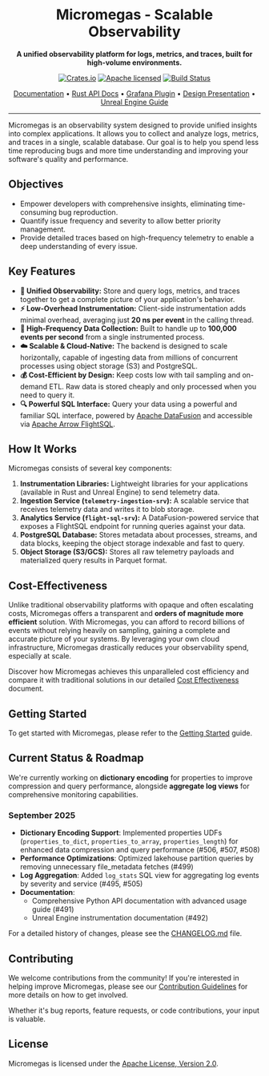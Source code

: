 <p align="center">
  <!-- <img src="path/to/logo.png" alt="Micromegas Logo" width="200"/> -->
  <h1 align="center">Micromegas - Scalable Observability</h1>
</p>

<p align="center">
  <strong>A unified observability platform for logs, metrics, and traces, built for high-volume environments.</strong>
</p>

<p align="center">
  <a href="https://crates.io/crates/micromegas"><img src="https://img.shields.io/crates/v/micromegas.svg" alt="Crates.io"></a>
  <a href="https://github.com/madesroches/micromegas/blob/main/LICENSE"><img src="https://img.shields.io/badge/license-Apache%20v2-blue.svg" alt="Apache licensed"></a>
  <a href="https://github.com/madesroches/micromegas/actions?query=branch%3Amain"><img src="https://github.com/madesroches/micromegas/actions/workflows/rust.yml/badge.svg" alt="Build Status"></a>
</p>

<p align="center">
  <a href="https://madesroches.github.io/micromegas/docs/">Documentation</a> •
  <a href="https://madesroches.github.io/micromegas/rustdoc/micromegas/">Rust API Docs</a> •
  <a href="https://github.com/madesroches/grafana-micromegas-datasource/">Grafana Plugin</a> •
  <a href="https://madesroches.github.io/micromegas/doc/design-presentation/design.html">Design Presentation</a> •
  <a href="https://madesroches.github.io/micromegas/doc/unreal-observability/unreal-observability.html">Unreal Engine Guide</a>
</p>

---

Micromegas is an observability system designed to provide unified insights into complex applications. It allows you to collect and analyze logs, metrics, and traces in a single, scalable database. Our goal is to help you spend less time reproducing bugs and more time understanding and improving your software's quality and performance.

## Objectives

*   Empower developers with comprehensive insights, eliminating time-consuming bug reproduction.
*   Quantify issue frequency and severity to allow better priority management.
*   Provide detailed traces based on high-frequency telemetry to enable a deep understanding of every issue.

## Key Features

*   **🚀 Unified Observability:** Store and query logs, metrics, and traces together to get a complete picture of your application's behavior.
*   **⚡ Low-Overhead Instrumentation:** Client-side instrumentation adds minimal overhead, averaging just **20 ns per event** in the calling thread.
*   **🌊 High-Frequency Data Collection:** Built to handle up to **100,000 events per second** from a single instrumented process.
*   **☁️ Scalable & Cloud-Native:** The backend is designed to scale horizontally, capable of ingesting data from millions of concurrent processes using object storage (S3) and PostgreSQL.
*   **💰 Cost-Efficient by Design:** Keep costs low with tail sampling and on-demand ETL. Raw data is stored cheaply and only processed when you need to query it.
*   **🔍 Powerful SQL Interface:** Query your data using a powerful and familiar SQL interface, powered by [Apache DataFusion](https://arrow.apache.org/datafusion/) and accessible via [Apache Arrow FlightSQL](https://arrow.apache.org/blog/2022/02/16/introducing-arrow-flight-sql/).

## How It Works

Micromegas consists of several key components:

1.  **Instrumentation Libraries:** Lightweight libraries for your applications (available in Rust and Unreal Engine) to send telemetry data.
2.  **Ingestion Service (`telemetry-ingestion-srv`):** A scalable service that receives telemetry data and writes it to blob storage.
3.  **Analytics Service (`flight-sql-srv`):** A DataFusion-powered service that exposes a FlightSQL endpoint for running queries against your data.
4.  **PostgreSQL Database:** Stores metadata about processes, streams, and data blocks, keeping the object storage indexable and fast to query.
5.  **Object Storage (S3/GCS):** Stores all raw telemetry payloads and materialized query results in Parquet format.

## Cost-Effectiveness

Unlike traditional observability platforms with opaque and often escalating costs, Micromegas offers a transparent and **orders of magnitude more efficient** solution. With Micromegas, you can afford to record billions of events without relying heavily on sampling, gaining a complete and accurate picture of your systems. By leveraging your own cloud infrastructure, Micromegas drastically reduces your observability spend, especially at scale.

Discover how Micromegas achieves this unparalleled cost efficiency and compare it with traditional solutions in our detailed [Cost Effectiveness](https://madesroches.github.io/micromegas/docs/cost-effectiveness/) document.

## Getting Started

To get started with Micromegas, please refer to the [Getting Started](https://madesroches.github.io/micromegas/docs/getting-started/) guide.


## Current Status & Roadmap

We're currently working on **dictionary encoding** for properties to improve compression and query performance, alongside **aggregate log views** for comprehensive monitoring capabilities.

### September 2025
* **Dictionary Encoding Support**: Implemented properties UDFs (`properties_to_dict`, `properties_to_array`, `properties_length`) for enhanced data compression and query performance (#506, #507, #508)
* **Performance Optimizations**: Optimized lakehouse partition queries by removing unnecessary file_metadata fetches (#499)
* **Log Aggregation**: Added `log_stats` SQL view for aggregating log events by severity and service (#495, #505)
* **Documentation**: 
  - Comprehensive Python API documentation with advanced usage guide (#491)
  - Unreal Engine instrumentation documentation (#492)

For a detailed history of changes, please see the [CHANGELOG.md](./CHANGELOG.md) file.

## Contributing

We welcome contributions from the community! If you're interested in helping improve Micromegas, please see our [Contribution Guidelines](https://madesroches.github.io/micromegas/docs/contributing/) for more details on how to get involved.

Whether it's bug reports, feature requests, or code contributions, your input is valuable.

## License

Micromegas is licensed under the [Apache License, Version 2.0](./LICENSE).
